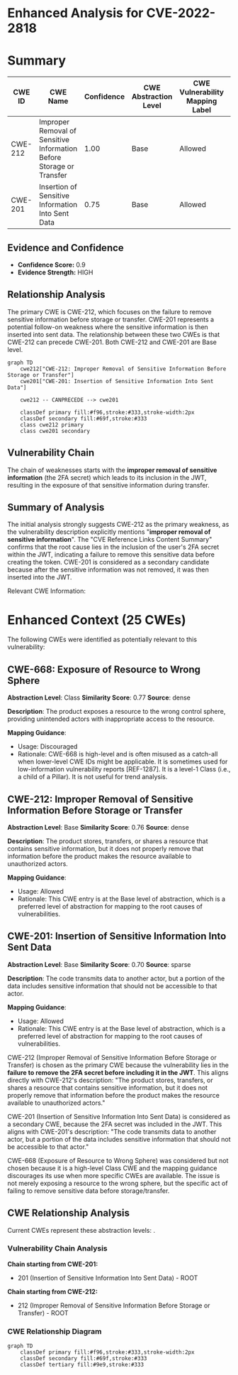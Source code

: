 # Enhanced Analysis for CVE-2022-2818

# Summary
| CWE ID | CWE Name | Confidence | CWE Abstraction Level | CWE Vulnerability Mapping Label | CWE-Vulnerability Mapping Notes |
|---|---|---|---|---|---|
| CWE-212 | Improper Removal of Sensitive Information Before Storage or Transfer | 1.00 | Base | Allowed | Primary CWE |
| CWE-201 | Insertion of Sensitive Information Into Sent Data | 0.75 | Base | Allowed | Secondary Candidate |

## Evidence and Confidence

*   **Confidence Score:** 0.9
*   **Evidence Strength:** HIGH

## Relationship Analysis
The primary CWE is CWE-212, which focuses on the failure to remove sensitive information before storage or transfer. CWE-201 represents a potential follow-on weakness where the sensitive information is then inserted into sent data. The relationship between these two CWEs is that CWE-212 can precede CWE-201. Both CWE-212 and CWE-201 are Base level.

```mermaid
graph TD
    cwe212["CWE-212: Improper Removal of Sensitive Information Before Storage or Transfer"]
    cwe201["CWE-201: Insertion of Sensitive Information Into Sent Data"]

    cwe212 -- CANPRECEDE --> cwe201

    classDef primary fill:#f96,stroke:#333,stroke-width:2px
    classDef secondary fill:#69f,stroke:#333
    class cwe212 primary
    class cwe201 secondary
```

## Vulnerability Chain
The chain of weaknesses starts with the **improper removal of sensitive information** (the 2FA secret) which leads to its inclusion in the JWT, resulting in the exposure of that sensitive information during transfer.

## Summary of Analysis
The initial analysis strongly suggests CWE-212 as the primary weakness, as the vulnerability description explicitly mentions "**improper removal of sensitive information**". The "CVE Reference Links Content Summary" confirms that the root cause lies in the inclusion of the user's 2FA secret within the JWT, indicating a failure to remove this sensitive data before creating the token.
CWE-201 is considered as a secondary candidate because after the sensitive information was not removed, it was then inserted into the JWT.

Relevant CWE Information:

# Enhanced Context (25 CWEs)
The following CWEs were identified as potentially relevant to this vulnerability:

## CWE-668: Exposure of Resource to Wrong Sphere
**Abstraction Level**: Class
**Similarity Score**: 0.77
**Source**: dense

**Description**:
The product exposes a resource to the wrong control sphere, providing unintended actors with inappropriate access to the resource.

**Mapping Guidance**:
- Usage: Discouraged
- Rationale: CWE-668 is high-level and is often misused as a catch-all when lower-level CWE IDs might be applicable. It is sometimes used for low-information vulnerability reports [REF-1287]. It is a level-1 Class (i.e., a child of a Pillar). It is not useful for trend analysis.

## CWE-212: Improper Removal of Sensitive Information Before Storage or Transfer
**Abstraction Level**: Base
**Similarity Score**: 0.76
**Source**: dense

**Description**:
The product stores, transfers, or shares a resource that contains sensitive information, but it does not properly remove that information before the product makes the resource available to unauthorized actors.

**Mapping Guidance**:
- Usage: Allowed
- Rationale: This CWE entry is at the Base level of abstraction, which is a preferred level of abstraction for mapping to the root causes of vulnerabilities.

## CWE-201: Insertion of Sensitive Information Into Sent Data
**Abstraction Level**: Base
**Similarity Score**: 0.70
**Source**: sparse

**Description**:
The code transmits data to another actor, but a portion of the data includes sensitive information that should not be accessible to that actor.

**Mapping Guidance**:
- Usage: Allowed
- Rationale: This CWE entry is at the Base level of abstraction, which is a preferred level of abstraction for mapping to the root causes of vulnerabilities.

CWE-212 (Improper Removal of Sensitive Information Before Storage or Transfer) is chosen as the primary CWE because the vulnerability lies in the **failure to remove the 2FA secret before including it in the JWT**. This aligns directly with CWE-212's description: "The product stores, transfers, or shares a resource that contains sensitive information, but it does not properly remove that information before the product makes the resource available to unauthorized actors."

CWE-201 (Insertion of Sensitive Information Into Sent Data) is considered as a secondary CWE, because the 2FA secret was included in the JWT. This aligns with CWE-201's description: "The code transmits data to another actor, but a portion of the data includes sensitive information that should not be accessible to that actor."

CWE-668 (Exposure of Resource to Wrong Sphere) was considered but not chosen because it is a high-level Class CWE and the mapping guidance discourages its use when more specific CWEs are available. The issue is not merely exposing a resource to the wrong sphere, but the specific act of failing to remove sensitive data before storage/transfer.


## CWE Relationship Analysis

Current CWEs represent these abstraction levels: .


### Vulnerability Chain Analysis

**Chain starting from CWE-201:**
- 201 (Insertion of Sensitive Information Into Sent Data) - ROOT


**Chain starting from CWE-212:**
- 212 (Improper Removal of Sensitive Information Before Storage or Transfer) - ROOT



### CWE Relationship Diagram

```mermaid
graph TD
    classDef primary fill:#f96,stroke:#333,stroke-width:2px
    classDef secondary fill:#69f,stroke:#333
    classDef tertiary fill:#9e9,stroke:#333
```